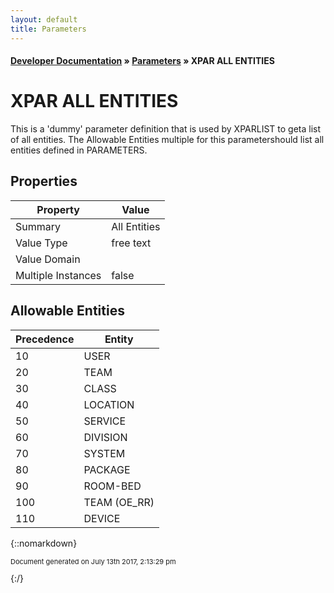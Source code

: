```yaml
---
layout: default
title: Parameters
---
```


#### [Developer Documentation](../index) &#187; [Parameters](TableOfContents) &#187; XPAR ALL ENTITIES<br/>
# XPAR ALL ENTITIES

This is a &#x27;dummy&#x27; parameter definition that is used by XPARLIST to geta list of all entities.  The Allowable Entities multiple for this parametershould list all entities defined in PARAMETERS.

## Properties

Property | Value
--- | ---
Summary | All Entities
Value Type | free text
Value Domain | 
Multiple Instances | false

## Allowable Entities

Precedence | Entity
--- | ---
10 | USER
20 | TEAM
30 | CLASS
40 | LOCATION
50 | SERVICE
60 | DIVISION
70 | SYSTEM
80 | PACKAGE
90 | ROOM-BED
100 | TEAM (OE_RR)
110 | DEVICE

{::nomarkdown} <br/><p style="font-size: 11px">Document generated on July 13th 2017, 2:13:29 pm</p>{:/}